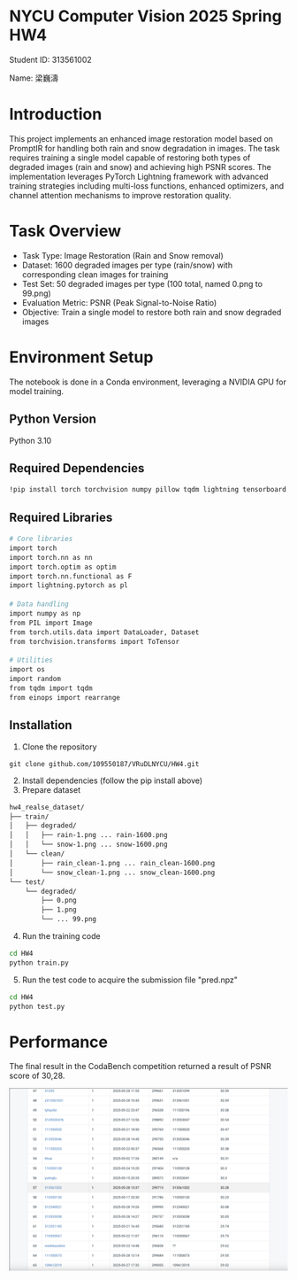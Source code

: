 # NYCU Computer Vision 2025 Spring HW4
Student ID: 313561002

Name: 梁巍濤

# Introduction
This project implements an enhanced image restoration model based on PromptIR for handling both rain and snow degradation in images. The task requires training a single model capable of restoring both types of degraded images (rain and snow) and achieving high PSNR scores. The implementation leverages PyTorch Lightning framework with advanced training strategies including multi-loss functions, enhanced optimizers, and channel attention mechanisms to improve restoration quality.

# Task Overview
- Task Type: Image Restoration (Rain and Snow removal)
- Dataset: 1600 degraded images per type (rain/snow) with corresponding clean images for training
- Test Set: 50 degraded images per type (100 total, named 0.png to 99.png)
- Evaluation Metric: PSNR (Peak Signal-to-Noise Ratio)
- Objective: Train a single model to restore both rain and snow degraded images

# Environment Setup
The notebook is done in a Conda environment, leveraging a NVIDIA GPU for model training.

## Python Version
Python 3.10

## Required Dependencies
```bash
!pip install torch torchvision numpy pillow tqdm lightning tensorboard einops
```
## Required Libraries 
```bash
# Core libraries
import torch
import torch.nn as nn
import torch.optim as optim
import torch.nn.functional as F
import lightning.pytorch as pl

# Data handling
import numpy as np
from PIL import Image
from torch.utils.data import DataLoader, Dataset
from torchvision.transforms import ToTensor

# Utilities
import os
import random
from tqdm import tqdm
from einops import rearrange
```
## Installation
1. Clone the repository
```
git clone github.com/109550187/VRuDLNYCU/HW4.git
```
2. Install dependencies (follow the pip install above)
3. Prepare dataset
```bash
hw4_realse_dataset/
├── train/
│   ├── degraded/
│   │   ├── rain-1.png ... rain-1600.png
│   │   └── snow-1.png ... snow-1600.png
│   └── clean/
│       ├── rain_clean-1.png ... rain_clean-1600.png
│       └── snow_clean-1.png ... snow_clean-1600.png
└── test/
    └── degraded/
        ├── 0.png
        ├── 1.png
        └── ... 99.png
```
4. Run the training code
```bash
cd HW4
python train.py
```
5. Run the test code to acquire the submission file "pred.npz"
```bash
cd HW4
python test.py
```

# Performance
The final result in the CodaBench competition returned a result of PSNR score of 30,28.

![Performance leaderboard](hw4_performance.png)